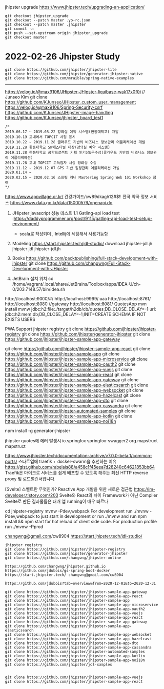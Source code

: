 jhipster upgrade
https://www.jhipster.tech/upgrading-an-application/
``` shell
git checkout jhipster_upgrade
git checkout --patch master .yo-rc.json
git checkout --patch master .jhipster
git commit -a
git push --set-upstream origin jhipster_upgrade
git checkout master
```
# 2022-02-26 Jhipster Study
```
git clone https://github.com/jhipster/jhipster-lite
git clone https://github.com/jhipster/generator-jhipster-native
git clone https://github.com/mraible/spring-native-examples
```
----------------------------------------------------


https://velog.io/@max9106/JHipster-JHipster-liquibase-wak17x0f0i  // Junseo Kim
git clone https://github.com/KJunseo/JHipster_custom_user_management
https://velog.io/@max9106/Spring-Security-csrf
https://github.com/KJunseo/JHipster-image-handling
https://github.com/KJunseo/jhipster_board_test1
```
/*
2019.06.17 ~ 2019.08.22 강의실 예약 시스템(한동대학교) 개발
2019.10.19 교내에서 TOPCIT 시험 응시
2019.10.22 ~ 2019.11.28 클라우드 기반의 비즈니스 정보관리 어플리케이션 개발
2019.11.28 한동대학교 SW페스티벌 대상(강의실 예약 시스템)
2019.11.28 한동대학교 공학프로젝트 기획 인기상&우수상(클라우드 기반의 비즈니스 정보관리 어플리케이션)
2019.11.28 교내 TOPCIT 고득점자 시상 장려상 수상
2019.11.12 ~ 2019.12.07 GPS 기반 일정관리 어플리케이션 개발
2020.01.14 ~
2020.02.15 ~ 2020.02.16 스프링 러너 Mastering Spring Web 101 Workshop 참여
*/
```
https://www.appvillage.or.kr/
건강가이드/cw89dkagh12#$!!
전국 약국 정보 서비스
https://www.data.go.kr/data/15000576/openapi.do

1. JHipster javascript 성능 테스트
 1.1 Gatling-api load test :https://daddyprogrammer.org/post/9115/gatling-api-load-test-setup-environment/
     - scala로 작성되며 , Intellij에 세팅해서 사용가능함

2. Modeling https://start.jhipster.tech/jdl-studio/
   download jhipster-jdl.jh
   jhipster jdl jhipster-jdl.jh

2. Books 
  https://github.com/packtpublishing/full-stack-development-with-jhipster
  git clone https://github.com/changwng/Full-Stack-Development-with-JHipster


4. JetBrain 설치 위치
cd /home/vagrant/.local/share/JetBrains/Toolbox/apps/IDEA-U/ch-0/203.7148.57/bin/idea.sh



http://localhost:9000/#/
http://localhost:9999/ uaa
http://localhost:8761/
http://localhost:8080 //gateway
http://localhost:8081/ QuotesApp 
mvn install
mvnw
jdbc:h2:file:./target/h2db/db/quotes;DB_CLOSE_DELAY=-1
url: jdbc:h2:mem:db;DB_CLOSE_DELAY=-1;INIT=CREATE SCHEMA IF NOT EXISTS USERS



PWA Support
jhipster registry
git clone https://github.com/jhipster/jhipster-registry
git clone https://github.com/jhipster/generator-jhipster
git clone https://github.com/jhipster/jhipster-sample-app-gateway

git clone https://github.com/jhipster/jhipster-sample-app-react
git clone https://github.com/jhipster/jhipster-sample-app
git clone https://github.com/jhipster/jhipster-sample-app-microservice
git clone https://github.com/jhipster/jhipster-sample-app-oauth2
git clone https://github.com/jhipster/jhipster-sample-app-vuejs
git clone https://github.com/jhipster/jhipster-sample-app-react
git clone https://github.com/jhipster/jhipster-sample-app-gateway
git clone https://github.com/jhipster/jhipster-sample-app-elasticsearch
git clone https://github.com/jhipster/jhipster-sample-app-websocket
git clone https://github.com/jhipster/jhipster-sample-app-hazelcast
git clone https://github.com/jhipster/jhipster-sample-app-dto
git clone https://github.com/jhipster/jhipster-sample-app-cassandra
git clone https://github.com/jhipster/jhipster-automated-samples
git clone https://github.com/jhipster/jhipster-sample-app-kotlin
git clone https://github.com/jhipster/jhipster-sample-app-noi18n

npm install -g generator-jhipster

jhipster quotes에 에러 발생시
<groupId>io.springfox</groupId>
            <artifactId>springfox-swagger2</artifactId>
            <exclusions>
                <exclusion>
                    <groupId>org.mapstruct</groupId>
                    <artifactId>mapstruct</artifactId>
                </exclusion>
            </exclusions>

https://www.jhipster.tech/documentation-archive/v7.0.0-beta.1/common-ports/
스타트업에 traefik + docker-swarm을 추천하는 이유
https://gist.github.com/rabelais88/a458c1f45eea7d28240c64621853bb64
Traefik은 마이크로 서비스를 쉽게 배포할 수 있도록 해주는 최신 HTTP reverse proxy 및 로드밸런서입니다.

[Svelte] 스벨트란 무엇인가? Reactive App 개발을 위한 새로운 접근법
 https://im-developer.tistory.com/203
Svelte와 React의 차이
Framework가 아닌 Compiler
 Svelte로 만든 결과물들은 대개 앱 running이 매우 빠르다
 
cd jhipster-registry
mvnw -Pdev,webpack
For development run ./mvnw -Pdev,webpack to 
just start in development or run ./mvnw and run npm install && npm start for hot reload of client side code.
For production profile run ./mvnw -Pprod

changwng@gmail.com/cw8904
https://start.jhipster.tech/jdl-studio/


```code
jhipster registry
git clone https://github.com/jhipster/jhipster-registry
git clone https://github.com/jhipster/generator-jhipster
git clone https://github.com/changwng/jhipster-online

https://github.com/changwng/jhipster.github.io
https://github.com/jdubois/gs-spring-boot-docker
https://start.jhipster.tech/ changwng@gmail.com/cw8904

https://github.com/jdubois?tab=overview&from=2020-12-01&to=2020-12-31

git clone https://github.com/jhipster/jhipster-sample-app-gateway
git clone https://github.com/jhipster/jhipster-sample-app-react
git clone https://github.com/jhipster/jhipster-sample-app
git clone https://github.com/jhipster/jhipster-sample-app-microservice
git clone https://github.com/jhipster/jhipster-sample-app-oauth2
git clone https://github.com/jhipster/jhipster-sample-app-vuejs
git clone https://github.com/jhipster/jhipster-sample-app-react
git clone https://github.com/jhipster/jhipster-sample-app-gateway
git clone https://github.com/jhipster/jhipster-sample-app-elasticsearch
git clone https://github.com/jhipster/jhipster-sample-app-websocket
git clone https://github.com/jhipster/jhipster-sample-app-hazelcast
git clone https://github.com/jhipster/jhipster-sample-app-dto
git clone https://github.com/jhipster/jhipster-sample-app-cassandra
git clone https://github.com/jhipster/jhipster-automated-samples
git clone https://github.com/jhipster/jhipster-sample-app-kotlin
git clone https://github.com/jhipster/jhipster-sample-app-noi18n  
git clone https://github.com/jhipster/jdl-samples


git clone https://github.com/jhipster/jhipster-sample-app-vuejs
git clone https://github.com/jhipster/jhipster-sample-app-react
```